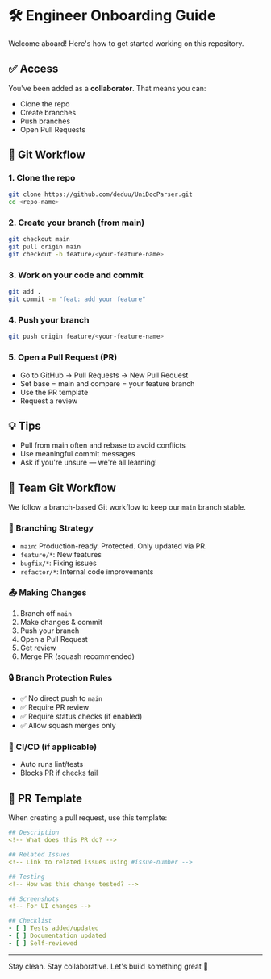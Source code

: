 # 🛠 Engineer Onboarding Guide

Welcome aboard! Here's how to get started working on this repository.

## ✅ Access

You've been added as a **collaborator**. That means you can:
- Clone the repo
- Create branches
- Push branches
- Open Pull Requests

## 🔁 Git Workflow

### 1. Clone the repo
```bash
git clone https://github.com/deduu/UniDocParser.git
cd <repo-name>
```

### 2. Create your branch (from main)
```bash
git checkout main
git pull origin main
git checkout -b feature/<your-feature-name>
```

### 3. Work on your code and commit
```bash
git add .
git commit -m "feat: add your feature"
```

### 4. Push your branch
```bash
git push origin feature/<your-feature-name>
```

### 5. Open a Pull Request (PR)
- Go to GitHub → Pull Requests → New Pull Request
- Set base = main and compare = your feature branch
- Use the PR template
- Request a review

## 💡 Tips
- Pull from main often and rebase to avoid conflicts
- Use meaningful commit messages
- Ask if you're unsure — we're all learning!

## 🧠 Team Git Workflow

We follow a branch-based Git workflow to keep our `main` branch stable.

### 🔄 Branching Strategy
- `main`: Production-ready. Protected. Only updated via PR.
- `feature/*`: New features
- `bugfix/*`: Fixing issues
- `refactor/*`: Internal code improvements

### 📤 Making Changes
1. Branch off `main`
2. Make changes & commit
3. Push your branch
4. Open a Pull Request
5. Get review
6. Merge PR (squash recommended)

### 🔒 Branch Protection Rules
- ✅ No direct push to `main`
- ✅ Require PR review
- ✅ Require status checks (if enabled)
- ✅ Allow squash merges only

### 🧪 CI/CD (if applicable)
- Auto runs lint/tests
- Blocks PR if checks fail

## 📄 PR Template

When creating a pull request, use this template:

```yaml
## Description
<!-- What does this PR do? -->

## Related Issues
<!-- Link to related issues using #issue-number -->

## Testing
<!-- How was this change tested? -->

## Screenshots
<!-- For UI changes -->

## Checklist
- [ ] Tests added/updated
- [ ] Documentation updated
- [ ] Self-reviewed
```

---

Stay clean. Stay collaborative. Let's build something great 🚀

